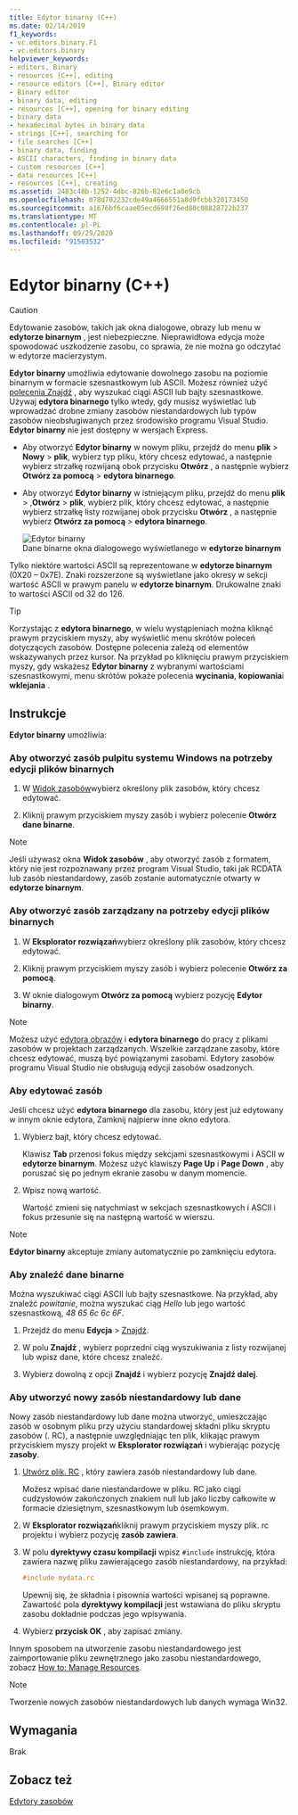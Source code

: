 ```yaml
---
title: Edytor binarny (C++)
ms.date: 02/14/2019
f1_keywords:
- vc.editors.binary.F1
- vc.editors.binary
helpviewer_keywords:
- editors, Binary
- resources [C++], editing
- resource editors [C++], Binary editor
- Binary editor
- binary data, editing
- resources [C++], opening for binary editing
- binary data
- hexadecimal bytes in binary data
- strings [C++], searching for
- file searches [C++]
- binary data, finding
- ASCII characters, finding in binary data
- custom resources [C++]
- data resources [C++]
- resources [C++], creating
ms.assetid: 2483c48b-1252-4dbc-826b-82e6c1a0e9cb
ms.openlocfilehash: 078d702232cde49a4666551a8d9fcbb320173450
ms.sourcegitcommit: a1676bf6caae05ecd698f26ed80c08828722b237
ms.translationtype: MT
ms.contentlocale: pl-PL
ms.lasthandoff: 09/29/2020
ms.locfileid: "91503532"
---
```

# <a name="binary-editor-c"></a>Edytor binarny (C++)

> [!CAUTION]
> Edytowanie zasobów, takich jak okna dialogowe, obrazy lub menu w **edytorze binarnym** , jest niebezpieczne. Nieprawidłowa edycja może spowodować uszkodzenie zasobu, co sprawia, że nie można go odczytać w edytorze macierzystym.

**Edytor binarny** umożliwia edytowanie dowolnego zasobu na poziomie binarnym w formacie szesnastkowym lub ASCII. Możesz również użyć [polecenia Znajdź](/visualstudio/ide/reference/find-command) , aby wyszukać ciągi ASCII lub bajty szesnastkowe. Używaj **edytora binarnego** tylko wtedy, gdy musisz wyświetlać lub wprowadzać drobne zmiany zasobów niestandardowych lub typów zasobów nieobsługiwanych przez środowisko programu Visual Studio. **Edytor binarny** nie jest dostępny w wersjach Express.

- Aby otworzyć **Edytor binarny** w nowym pliku, przejdź do menu **plik**  >  **Nowy**  >  **plik**, wybierz typ pliku, który chcesz edytować, a następnie wybierz strzałkę rozwijaną obok przycisku **Otwórz** , a następnie wybierz **Otwórz za pomocą**  >  **edytora binarnego**.

- Aby otworzyć **Edytor binarny** w istniejącym pliku, przejdź do menu **plik**  >  ,**Otwórz**  >  **plik**, wybierz plik, który chcesz edytować, a następnie wybierz strzałkę listy rozwijanej obok przycisku **Otwórz** , a następnie wybierz **Otwórz za pomocą**  >  **edytora binarnego**.

   ![Edytor binarny](../mfc/media/vcbinaryeditor2.gif "vcBinaryEditor2")<br/>
   Dane binarne okna dialogowego wyświetlanego w **edytorze binarnym**

Tylko niektóre wartości ASCII są reprezentowane w **edytorze binarnym** (0X20 – 0x7E). Znaki rozszerzone są wyświetlane jako okresy w sekcji wartość ASCII w prawym panelu w **edytorze binarnym**. Drukowalne znaki to wartości ASCII od 32 do 126.

> [!TIP]
> Korzystając z **edytora binarnego**, w wielu wystąpieniach można kliknąć prawym przyciskiem myszy, aby wyświetlić menu skrótów poleceń dotyczących zasobów. Dostępne polecenia zależą od elementów wskazywanych przez kursor. Na przykład po kliknięciu prawym przyciskiem myszy, gdy wskażesz **Edytor binarny** z wybranymi wartościami szesnastkowymi, menu skrótów pokaże polecenia **wycinania**, **kopiowania**i **wklejania** .

## <a name="how-to"></a>Instrukcje

**Edytor binarny** umożliwia:

### <a name="to-open-a-windows-desktop-resource-for-binary-editing"></a>Aby otworzyć zasób pulpitu systemu Windows na potrzeby edycji plików binarnych

1. W [Widok zasobów](how-to-create-a-resource-script-file.md#create-resources)wybierz określony plik zasobów, który chcesz edytować.

1. Kliknij prawym przyciskiem myszy zasób i wybierz polecenie **Otwórz dane binarne**.

> [!NOTE]
> Jeśli używasz okna **Widok zasobów** , aby otworzyć zasób z formatem, który nie jest rozpoznawany przez program Visual Studio, taki jak RCDATA lub zasób niestandardowy, zasób zostanie automatycznie otwarty w **edytorze binarnym**.

### <a name="to-open-a-managed-resource-for-binary-editing"></a>Aby otworzyć zasób zarządzany na potrzeby edycji plików binarnych

1. W **Eksplorator rozwiązań**wybierz określony plik zasobów, który chcesz edytować.

1. Kliknij prawym przyciskiem myszy zasób i wybierz polecenie **Otwórz za pomocą**.

1. W oknie dialogowym **Otwórz za pomocą** wybierz pozycję **Edytor binarny**.

> [!NOTE]
> Możesz użyć [edytora obrazów](image-editor-for-icons.md) i **edytora binarnego** do pracy z plikami zasobów w projektach zarządzanych. Wszelkie zarządzane zasoby, które chcesz edytować, muszą być powiązanymi zasobami. Edytory zasobów programu Visual Studio nie obsługują edycji zasobów osadzonych.

### <a name="to-edit-a-resource"></a>Aby edytować zasób

Jeśli chcesz użyć **edytora binarnego** dla zasobu, który jest już edytowany w innym oknie edytora, Zamknij najpierw inne okno edytora.

1. Wybierz bajt, który chcesz edytować.

   Klawisz **Tab** przenosi fokus między sekcjami szesnastkowymi i ASCII w **edytorze binarnym**. Możesz użyć klawiszy **Page Up** i **Page Down** , aby poruszać się po jednym ekranie zasobu w danym momencie.

1. Wpisz nową wartość.

   Wartość zmieni się natychmiast w sekcjach szesnastkowych i ASCII i fokus przesunie się na następną wartość w wierszu.

> [!NOTE]
> **Edytor binarny** akceptuje zmiany automatycznie po zamknięciu edytora.

### <a name="to-find-binary-data"></a>Aby znaleźć dane binarne

Można wyszukiwać ciągi ASCII lub bajty szesnastkowe. Na przykład, aby znaleźć *powitanie*, można wyszukać ciąg *Hello* lub jego wartość szesnastkową, *48 65 6c 6c 6F*.

1. Przejdź do menu **Edycja**  >  [Znajdź](/visualstudio/ide/reference/find-command).

1. W polu **Znajdź** , wybierz poprzedni ciąg wyszukiwania z listy rozwijanej lub wpisz dane, które chcesz znaleźć.

1. Wybierz dowolną z opcji **Znajdź** i wybierz pozycję **Znajdź dalej**.

### <a name="to-create-a-new-custom-or-data-resource"></a>Aby utworzyć nowy zasób niestandardowy lub dane

Nowy zasób niestandardowy lub dane można utworzyć, umieszczając zasób w osobnym pliku przy użyciu standardowej składni pliku skryptu zasobów (. RC), a następnie uwzględniając ten plik, klikając prawym przyciskiem myszy projekt w **Eksplorator rozwiązań** i wybierając pozycję **zasoby**.

1. [Utwórz plik. RC](how-to-create-a-resource-script-file.md) , który zawiera zasób niestandardowy lub dane.

   Możesz wpisać dane niestandardowe w pliku. RC jako ciągi cudzysłowów zakończonych znakiem null lub jako liczby całkowite w formacie dziesiętnym, szesnastkowym lub ósemkowym.

1. W **Eksplorator rozwiązań**kliknij prawym przyciskiem myszy plik. rc projektu i wybierz pozycję **zasób zawiera**.

1. W polu **dyrektywy czasu kompilacji** wpisz `#include` instrukcję, która zawiera nazwę pliku zawierającego zasób niestandardowy, na przykład:

    ```cpp
    #include mydata.rc
    ```

   Upewnij się, że składnia i pisownia wartości wpisanej są poprawne. Zawartość pola **dyrektywy kompilacji** jest wstawiana do pliku skryptu zasobu dokładnie podczas jego wpisywania.

1. Wybierz **przycisk OK** , aby zapisać zmiany.

Innym sposobem na utworzenie zasobu niestandardowego jest zaimportowanie pliku zewnętrznego jako zasobu niestandardowego, zobacz [How to: Manage Resources](./how-to-copy-resources.md).

> [!NOTE]
> Tworzenie nowych zasobów niestandardowych lub danych wymaga Win32.

## <a name="requirements"></a>Wymagania

Brak

## <a name="see-also"></a>Zobacz też

[Edytory zasobów](resource-editors.md)
